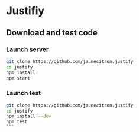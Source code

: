 # Justifiy
## Download and test code
### Launch server
```bash
git clone https://github.com/jaunecitron.justify
cd justify
npm install
npm start 
```

### Launch test
````bash
git clone https://github.com/jaunecitron.justify
cd justify
npm install --dev
npm test
```
